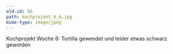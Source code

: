 ```yaml
---
old-id: 56
path: kochprojekt_6_6.jpg
mime-type: image/jpeg
---
```

Kochprojekt Woche 6:
Tortilla gewendet und leider etwas schwarz geworden
